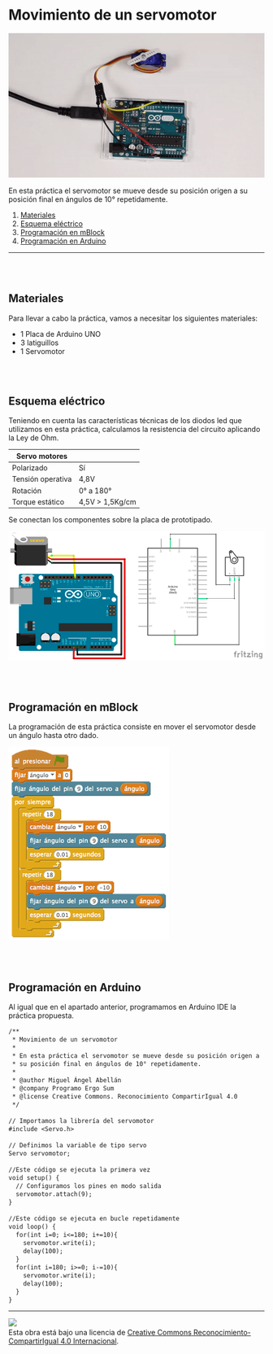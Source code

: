# Movimiento de un servomotor

![Animación](practica.gif)

En esta práctica el servomotor se mueve desde su posición origen a su posición final en ángulos de 10° repetidamente.

1.	[Materiales](#materiales)
2.	[Esquema eléctrico](#esquema-eléctrico)
3.	[Programación en mBlock](#programación-en-mblock)
4.	[Programación en Arduino](#programación-en-arduino)



---


<br><br>


## Materiales

Para llevar a cabo la práctica, vamos a necesitar los siguientes materiales:
- 1 Placa de Arduino UNO
- 3 latiguillos
- 1 Servomotor


<br><br>


## Esquema eléctrico

Teniendo en cuenta las características técnicas de los diodos led que utilizamos en esta práctica, calculamos la resistencia del circuito aplicando la Ley de Ohm.

| Servo motores      |                  |
| ------------------ | ---------------- |
| Polarizado         | Sí               |
| Tensión operativa  | 4,8V             |
| Rotación           | 0° a 180°        |
| Torque estático    | 4,5V > 1,5Kg/cm  |

Se conectan los componentes sobre la placa de prototipado.

![Esquema eléctrico](fritzing.png)


<br><br>


## Programación en mBlock

La programación de esta práctica consiste en mover el servomotor desde un ángulo hasta otro dado.

![Programación en mBlock](mBlock.png)


<br><br>


## Programación en Arduino

Al igual que en el apartado anterior, programamos en Arduino IDE la práctica propuesta.

```
/**
 * Movimiento de un servomotor
 * 
 * En esta práctica el servomotor se mueve desde su posición origen a 
 * su posición final en ángulos de 10° repetidamente.
 * 
 * @author Miguel Ángel Abellán
 * @company Programo Ergo Sum
 * @license Creative Commons. Reconocimiento CompartirIgual 4.0
 */

// Importamos la librería del servomotor
#include <Servo.h>

// Definimos la variable de tipo servo
Servo servomotor;

//Este código se ejecuta la primera vez
void setup() {
  // Configuramos los pines en modo salida
  servomotor.attach(9);
}

//Este código se ejecuta en bucle repetidamente
void loop() {
  for(int i=0; i<=180; i+=10){
    servomotor.write(i);
    delay(100);
  }
  for(int i=180; i>=0; i-=10){
    servomotor.write(i);
    delay(100);
  }
}
```



---



<img src="http://i.creativecommons.org/l/by-sa/4.0/88x31.png" /><br>
Esta obra está bajo una licencia de [Creative Commons Reconocimiento-CompartirIgual 4.0 Internacional](https://creativecommons.org/licenses/by-sa/4.0/deed.es_ES).
